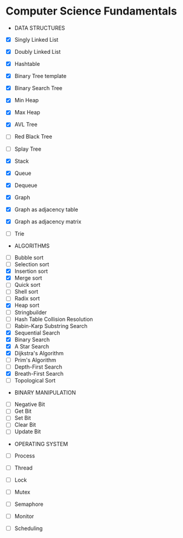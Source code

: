# Computer Science Fundamentals


* DATA STRUCTURES
- [x] Singly Linked List
- [x] Doubly Linked List
- [x] Hashtable
- [x] Binary Tree template
- [x] Binary Search Tree
- [x] Min Heap
- [x] Max Heap
- [x] AVL Tree
- [ ] Red Black Tree
- [ ] Splay Tree
- [x] Stack
- [x] Queue
- [x] Dequeue
- [x] Graph
- [x] Graph as adjacency table
- [x] Graph as adjacency matrix
- [ ] Trie


* ALGORITHMS
- [ ] Bubble sort
- [ ] Selection sort
- [x] Insertion sort
- [x] Merge sort 
- [ ] Quick sort
- [ ] Shell sort
- [ ] Radix sort
- [x] Heap sort
- [ ] Stringbuilder
- [ ] Hash Table Collision Resolution
- [ ] Rabin-Karp Substring Search
- [x] Sequential Search
- [x] Binary Search
- [x] A Star Search
- [x] Dijkstra's Algorithm
- [ ] Prim's Algorithm
- [ ] Depth-First Search
- [x] Breath-First Search
- [ ] Topological Sort

* BINARY MANIPULATION 
- [ ] Negative Bit
- [ ] Get Bit
- [ ] Set Bit
- [ ] Clear Bit
- [ ] Update Bit

* OPERATING SYSTEM
- [ ] Process
- [ ] Thread
- [ ] Lock
- [ ] Mutex
- [ ] Semaphore
- [ ] Monitor
- [ ] Scheduling

